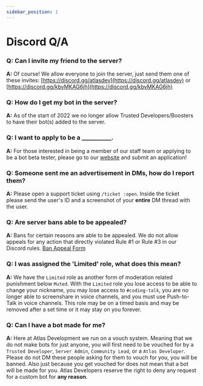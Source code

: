 ```yaml
---
sidebar_position: 1
---
```


# Discord Q/A

### Q: Can I invite my friend to the server?
**A:** Of course! We allow everyone to join the server, just send them one of these invites: [https://discord.gg/atlasdev](https://discord.gg/atlasdev) or [https://discord.gg/kbvMKAG6jh](https://discord.gg/kbvMKAG6jh)

### Q: How do I get my bot in the server?
**A:** As of the start of 2022 we no longer allow Trusted Developers/Boosters to have their bot(s) added to the server.

### Q: I want to apply to be a __________.
**A:** For those interested in being a member of our staff team or applying to be a bot beta tester, please go to our [website](https://madebyatlas.dev/join-our-team) and submit an application!

### Q: Someone sent me an advertisement in DMs, how do I report them?
**A:** Please open a support ticket using `/ticket :open`. Inside the ticket please send the user's ID and a screenshot of your **entire** DM thread with the user.

### Q: Are server bans able to be appealed?
**A:** Bans for certain reasons are able to be appealed. We do not allow appeals for any action that directly violated Rule #1 or Rule #3 in our Discord rules. [Ban Appeal Form](https://madebyatlas.dev/ban-appeal)

### Q: I was assigned the 'Limited' role, what does this mean?
**A:** We have the `Limited` role as another form of moderation related punishment below `Muted`. With the `Limited` role you lose access to be able to change your nickname, you may lose access to `#coding-talk`, you are no longer able to screenshare in voice channels, and you must use Push-to-Talk in voice channels. This role may be on a timed basis and may be removed after a set time or it may stay on you forever.

### Q: Can I have a bot made for me?
**A:** Here at Atlas Development we run on a vouch system. Meaning that we do not make bots for just anyone, you will first need to be vouched for by a `Trusted Developer`, `Server Admin`, `Community Lead`, or a `Atlas Developer`. Please do not DM these people asking for them to vouch for you, you will be banned. Also just because you get vouched for does not mean that a bot will be made for you. Atlas Developers reserve the right to deny any request for a custom bot for **any reason**.

